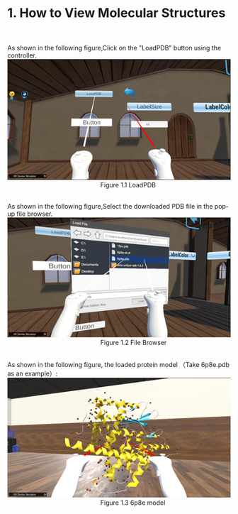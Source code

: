 # 1. How to View Molecular Structures  <br><br>
As shown in the following figure,Click on the "LoadPDB" button using the controller.  
![图片1](png/图片1.png "图片1")  
&emsp;&emsp;&emsp;&emsp;&emsp;&emsp;&emsp;&emsp;&emsp;&emsp;&emsp;&emsp;&emsp;&emsp;&emsp;Figure 1.1 LoadPDB<br><br>

As shown in the following figure,Select the downloaded PDB file in the pop-up file browser.  
![图片2](png/图片2.png "图片2")  
&emsp;&emsp;&emsp;&emsp;&emsp;&emsp;&emsp;&emsp;&emsp;&emsp;&emsp;&emsp;&emsp;&emsp;&emsp;Figure 1.2 File Browser<br><br>  

  
As shown in the following figure, the loaded protein model （Take 6p8e.pdb as an example）:  
![图片3](png/图片3.png "图片3")  
&emsp;&emsp;&emsp;&emsp;&emsp;&emsp;&emsp;&emsp;&emsp;&emsp;&emsp;&emsp;&emsp;&emsp;&emsp;Figure 1.3 6p8e model  


